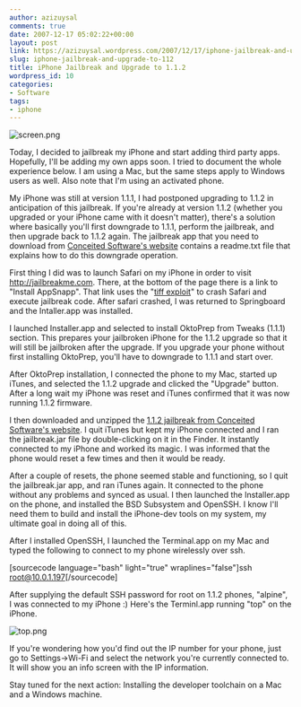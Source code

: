 ```yaml
---
author: azizuysal
comments: true
date: 2007-12-17 05:02:22+00:00
layout: post
link: https://azizuysal.wordpress.com/2007/12/17/iphone-jailbreak-and-upgrade-to-112/
slug: iphone-jailbreak-and-upgrade-to-112
title: iPhone Jailbreak and Upgrade to 1.1.2
wordpress_id: 10
categories:
- Software
tags:
- iphone
---
```


![screen.png](http://azizuysal.files.wordpress.com/2010/12/screen.png)

Today, I decided to jailbreak my iPhone and start adding third party apps. Hopefully, I'll be adding my own apps soon. I tried to document the whole experience below. I am using a Mac, but the same steps apply to Windows users as well. Also note that I'm using an activated phone.

My iPhone was still at version 1.1.1, I had postponed upgrading to 1.1.2 in anticipation of this jailbreak. If you're already at version 1.1.2 (whether you upgraded or your iPhone came with it doesn't matter), there's a solution where basically you'll first downgrade to 1.1.1, perform the jailbreak, and then upgrade back to 1.1.2 again. The jailbreak app that you need to download from [Conceited Software's website](http://conceitedsoftware.com/iphone/site/112jb.html) contains a readme.txt file that explains how to do this downgrade operation.

First thing I did was to launch Safari on my iPhone in order to visit http://jailbreakme.com. There, at the bottom of the page there is a link to "Install AppSnapp". That link uses the "[tiff exploit](http://www.macnn.com/articles/07/10/17/iphone.tiff.exploit.detail/)" to crash Safari and execute jailbreak code. After safari crashed, I was returned to  Springboard and the Intaller.app was installed.

I launched Installer.app and selected to install OktoPrep from Tweaks (1.1.1) section. This prepares your jailbroken iPhone for the 1.1.2 upgrade so that it will still be jailbroken after the upgrade. If you upgrade your phone without first installing OktoPrep, you'll have to downgrade to 1.1.1 and start over.

After OktoPrep installation, I connected the phone to my Mac, started up iTunes, and selected the 1.1.2 upgrade and clicked the "Upgrade" button. After a long wait my iPhone was reset and iTunes confirmed that it was now running 1.1.2 firmware.

I then downloaded and unzipped the [1.1.2 jailbreak from Conceited Software's website](http://conceitedsoftware.com/iphone/1.1.2-jailbreak.zip). I quit iTunes but kept my iPhone connected and I ran the jailbreak.jar file by double-clicking on it in the Finder. It instantly connected to my iPhone and worked its magic. I was informed that the phone would reset a few times and then it would be ready.

After a couple of resets, the phone seemed stable and functioning, so I quit the jailbreak.jar app, and ran iTunes again. It connected to the phone without any problems and synced as usual. I then launched the Installer.app on the phone, and installed the BSD Subsystem and OpenSSH. I know I'll need them to build and install the iPhone-dev tools on my system, my ultimate goal in doing all of this.

After I installed OpenSSH, I launched the Terminal.app on my Mac and typed the following to connect to my phone wirelessly over ssh.

[sourcecode language="bash" light="true" wraplines="false"]ssh root@10.0.1.197[/sourcecode]

After supplying the default SSH password for root on 1.1.2 phones, "alpine", I was connected to my iPhone :) Here's the Terminl.app running "top" on the iPhone.

![top.png](http://azizuysal.files.wordpress.com/2010/12/top.png)

If you're wondering how you'd find out the IP number for your phone, just go to Settings->Wi-Fi and select the network you're currently connected to. It will show you an info screen with the IP information.

Stay tuned for the next action: Installing the developer toolchain on a Mac and a Windows machine.
